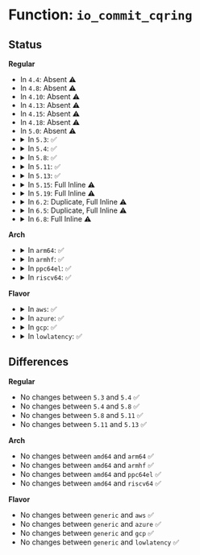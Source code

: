 # Function: <code>io_commit_cqring</code>

## Status
<b>Regular</b>
<ul>
<li>
In <code>4.4</code>: Absent ⚠️
</li>
<li>
In <code>4.8</code>: Absent ⚠️
</li>
<li>
In <code>4.10</code>: Absent ⚠️
</li>
<li>
In <code>4.13</code>: Absent ⚠️
</li>
<li>
In <code>4.15</code>: Absent ⚠️
</li>
<li>
In <code>4.18</code>: Absent ⚠️
</li>
<li>
In <code>5.0</code>: Absent ⚠️
</li>
<li>
<details>
<summary>In <code>5.3</code>: ✅</summary>

```c
void io_commit_cqring(struct io_ring_ctx *ctx);
```

**Collision:** Unique Static

**Inline:** No

**Transformation:** False

**Instances:**

```
In fs/io_uring.c (ffffffff8132e070)
Location: fs/io_uring.c:467
Inline: False
Direct callers:
  - fs/io_uring.c:io_iopoll_getevents
  - fs/io_uring.c:io_cqring_add_event
```
**Symbols:**

```
ffffffff8132e070-ffffffff8132e159: io_commit_cqring (STB_LOCAL)
```
</details>
</li>
<li>
<details>
<summary>In <code>5.4</code>: ✅</summary>

```c
void io_commit_cqring(struct io_ring_ctx *ctx);
```

**Collision:** Unique Static

**Inline:** No

**Transformation:** False

**Instances:**

```
In fs/io_uring.c (ffffffff813414e0)
Location: fs/io_uring.c:530
Inline: False
Direct callers:
  - fs/io_uring.c:__io_submit_sqe
  - fs/io_uring.c:io_timeout_fn
  - fs/io_uring.c:io_poll_wake
  - fs/io_uring.c:io_poll_complete_work
  - fs/io_uring.c:io_iopoll_getevents
  - fs/io_uring.c:io_cqring_add_event
```
**Symbols:**

```
ffffffff813414e0-ffffffff8134168c: io_commit_cqring (STB_LOCAL)
```
</details>
</li>
<li>
<details>
<summary>In <code>5.8</code>: ✅</summary>

```c
void io_commit_cqring(struct io_ring_ctx *ctx);
```

**Collision:** Unique Static

**Inline:** No

**Transformation:** False

**Instances:**

```
In fs/io_uring.c (ffffffff81381df0)
Location: fs/io_uring.c:1184
Inline: False
Direct callers:
  - fs/io_uring.c:io_uring_cancel_files
  - fs/io_uring.c:io_cancel_defer_files
  - fs/io_uring.c:io_submit_sqes
  - fs/io_uring.c:io_submit_sqes
  - fs/io_uring.c:io_submit_sqe
  - fs/io_uring.c:io_queue_sqe
  - fs/io_uring.c:__io_queue_sqe
  - fs/io_uring.c:io_link_timeout_fn
  - fs/io_uring.c:io_wq_submit_work
  - fs/io_uring.c:io_issue_sqe
  - fs/io_uring.c:io_issue_sqe
  - fs/io_uring.c:io_issue_sqe
  - fs/io_uring.c:io_issue_sqe
  - fs/io_uring.c:io_issue_sqe
  - fs/io_uring.c:io_issue_sqe
  - fs/io_uring.c:io_issue_sqe
  - fs/io_uring.c:io_issue_sqe
  - fs/io_uring.c:io_async_find_and_cancel
  - fs/io_uring.c:io_async_find_and_cancel
  - fs/io_uring.c:io_timeout_remove
  - fs/io_uring.c:io_timeout_fn
  - fs/io_uring.c:io_poll_add
  - fs/io_uring.c:io_poll_remove_one
  - fs/io_uring.c:io_async_task_func
  - fs/io_uring.c:io_async_task_func
  - fs/io_uring.c:io_connect
  - fs/io_uring.c:io_recv
  - fs/io_uring.c:io_recvmsg
  - fs/io_uring.c:io_send
  - fs/io_uring.c:io_sendmsg
  - fs/io_uring.c:io_provide_buffers
  - fs/io_uring.c:io_openat2
  - fs/io_uring.c:io_complete_rw_common
  - fs/io_uring.c:io_iopoll_complete
  - fs/io_uring.c:__io_fail_links
  - fs/io_uring.c:__io_fail_links
  - fs/io_uring.c:io_req_link_next
  - fs/io_uring.c:io_cqring_overflow_flush
  - fs/io_uring.c:io_cqring_overflow_flush
```
**Symbols:**

```
ffffffff81381df0-ffffffff81381f26: io_commit_cqring (STB_LOCAL)
```
</details>
</li>
<li>
<details>
<summary>In <code>5.11</code>: ✅</summary>

```c
void io_commit_cqring(struct io_ring_ctx *ctx);
```

**Collision:** Unique Static

**Inline:** No

**Transformation:** False

**Instances:**

```
In fs/io_uring.c (ffffffff81390af0)
Location: fs/io_uring.c:1682
Inline: False
Direct callers:
  - fs/io_uring.c:io_cancel_defer_files
  - fs/io_uring.c:io_submit_sqes
  - fs/io_uring.c:io_submit_sqes
  - fs/io_uring.c:io_submit_sqe
  - fs/io_uring.c:io_queue_sqe
  - fs/io_uring.c:__io_queue_sqe
  - fs/io_uring.c:io_link_timeout_fn
  - fs/io_uring.c:io_wq_submit_work
  - fs/io_uring.c:io_wq_submit_work
  - fs/io_uring.c:io_issue_sqe
  - fs/io_uring.c:io_issue_sqe
  - fs/io_uring.c:io_issue_sqe
  - fs/io_uring.c:io_async_find_and_cancel
  - fs/io_uring.c:io_async_find_and_cancel
  - fs/io_uring.c:io_timeout_remove
  - fs/io_uring.c:io_timeout_fn
  - fs/io_uring.c:io_poll_remove_one
  - fs/io_uring.c:io_poll_task_func
  - fs/io_uring.c:io_openat2
  - fs/io_uring.c:io_iopoll_complete
  - fs/io_uring.c:__io_req_task_cancel
  - fs/io_uring.c:io_fail_links
  - fs/io_uring.c:io_kill_linked_timeout
  - fs/io_uring.c:io_submit_flush_completions
  - fs/io_uring.c:__io_cqring_overflow_flush
```
**Symbols:**

```
ffffffff81390af0-ffffffff81390bf8: io_commit_cqring (STB_LOCAL)
```
</details>
</li>
<li>
<details>
<summary>In <code>5.13</code>: ✅</summary>

```c
void io_commit_cqring(struct io_ring_ctx *ctx);
```

**Collision:** Unique Static

**Inline:** No

**Transformation:** False

**Instances:**

```
In fs/io_uring.c (ffffffff81393a50)
Location: fs/io_uring.c:1368
Inline: False
Direct callers:
  - fs/io_uring.c:io_kill_timeouts
  - fs/io_uring.c:io_rsrc_put_work
  - fs/io_uring.c:io_rsrc_put_work
  - fs/io_uring.c:io_link_timeout_fn
  - fs/io_uring.c:io_link_timeout_fn
  - fs/io_uring.c:io_async_cancel
  - fs/io_uring.c:io_timeout_fn
  - fs/io_uring.c:io_poll_complete
  - fs/io_uring.c:io_iopoll_complete
  - fs/io_uring.c:io_submit_flush_completions
  - fs/io_uring.c:__io_req_find_next
  - fs/io_uring.c:io_req_complete_post
  - fs/io_uring.c:io_req_complete_post
  - fs/io_uring.c:__io_cqring_overflow_flush
```
**Symbols:**

```
ffffffff81393a50-ffffffff81393c48: io_commit_cqring (STB_LOCAL)
```
</details>
</li>
<li>
<details>
<summary>In <code>5.15</code>: Full Inline ⚠️</summary>

**Collision:** Unique Static

**Inline:** Full

**Transformation:** False

**Instances:**

```
In fs/io_uring.c (ffffffff813e5e1f)
Location: fs/io_uring.c:1586
Inline: True
Inline callers:
  - fs/io_uring.c:io_kill_timeouts
  - fs/io_uring.c:io_rsrc_put_work
  - fs/io_uring.c:io_poll_task_func
  - fs/io_uring.c:io_iopoll_complete
  - fs/io_uring.c:io_submit_flush_completions
  - fs/io_uring.c:__io_req_find_next
  - fs/io_uring.c:io_req_complete_post
  - fs/io_uring.c:__io_cqring_overflow_flush
```
</details>
</li>
<li>
<details>
<summary>In <code>5.19</code>: Full Inline ⚠️</summary>

**Collision:** Unique Static

**Inline:** Full

**Transformation:** False

**Instances:**

```
In io_uring/io_uring.c (ffffffff81e909a6)
Location: io_uring/io_uring.c:1949
Inline: True
Inline callers:
  - io_uring/io_uring.c:io_kill_timeouts
  - io_uring/io_uring.c:io_rsrc_put_work
  - io_uring/io_uring.c:io_wq_free_work
  - io_uring/io_uring.c:io_poll_task_func
  - io_uring/io_uring.c:io_poll_check_events
  - io_uring/io_uring.c:io_accept
  - io_uring/io_uring.c:io_msg_ring
  - io_uring/io_uring.c:io_do_iopoll
  - io_uring/io_uring.c:__io_submit_flush_completions
  - io_uring/io_uring.c:io_free_batch_list
  - io_uring/io_uring.c:handle_prev_tw_list
  - io_uring/io_uring.c:handle_prev_tw_list
  - io_uring/io_uring.c:io_req_complete_post
  - io_uring/io_uring.c:__io_cqring_overflow_flush
  - io_uring/io_uring.c:__io_commit_cqring_flush
```
</details>
</li>
<li>
<details>
<summary>In <code>6.2</code>: Duplicate, Full Inline ⚠️</summary>

**Collision:** Static Duplication

**Inline:** Full

**Transformation:** False

**Instances:**

```
In io_uring/io_uring.c (ffffffff8178ee89)
Location: io_uring/io_uring.h:220
Inline: True
Inline callers:
  - io_uring/io_uring.c:__io_submit_flush_completions
  - io_uring/io_uring.c:io_aux_cqe
  - io_uring/io_uring.c:io_cq_unlock_post
```
```
In io_uring/rw.c (ffffffff817a4d6b)
Location: io_uring/io_uring.h:220
Inline: True
Inline callers:
  - io_uring/rw.c:io_do_iopoll
```
</details>
</li>
<li>
<details>
<summary>In <code>6.5</code>: Duplicate, Full Inline ⚠️</summary>

**Collision:** Static Duplication

**Inline:** Full

**Transformation:** False

**Instances:**

```
In io_uring/io_uring.c (ffffffff817d01a9)
Location: io_uring/io_uring.h:227
Inline: True
Inline callers:
  - io_uring/io_uring.c:__io_submit_flush_completions
  - io_uring/io_uring.c:io_aux_cqe
  - io_uring/io_uring.c:io_cq_unlock_post
```
```
In io_uring/rw.c (ffffffff817e5d39)
Location: io_uring/io_uring.h:227
Inline: True
Inline callers:
  - io_uring/rw.c:io_do_iopoll
```
</details>
</li>
<li>
<details>
<summary>In <code>6.8</code>: Full Inline ⚠️</summary>

**Collision:** Unique Static

**Inline:** Full

**Transformation:** False

**Instances:**

```
In io_uring/io_uring.c (ffffffff8181336c)
Location: io_uring/io_uring.h:228
Inline: True
Inline callers:
  - io_uring/io_uring.c:__io_submit_flush_completions
  - io_uring/io_uring.c:io_fill_cqe_req_aux
  - io_uring/io_uring.c:io_cq_unlock_post
```
</details>
</li>
</ul>
<b>Arch</b>
<ul>
<li>
<details>
<summary>In <code>arm64</code>: ✅</summary>

```c
void io_commit_cqring(struct io_ring_ctx *ctx);
```

**Collision:** Unique Static

**Inline:** No

**Transformation:** False

**Instances:**

```
In fs/io_uring.c (ffff8000104015a0)
Location: fs/io_uring.c:530
Inline: False
Direct callers:
  - fs/io_uring.c:__io_submit_sqe
  - fs/io_uring.c:io_timeout_fn
  - fs/io_uring.c:io_poll_wake
  - fs/io_uring.c:io_poll_complete_work
  - fs/io_uring.c:io_iopoll_getevents
  - fs/io_uring.c:io_cqring_add_event
```
**Symbols:**

```
ffff8000104015a0-ffff800010401760: io_commit_cqring (STB_LOCAL)
```
</details>
</li>
<li>
<details>
<summary>In <code>armhf</code>: ✅</summary>

```c
void io_commit_cqring(struct io_ring_ctx *ctx);
```

**Collision:** Unique Static

**Inline:** No

**Transformation:** False

**Instances:**

```
In fs/io_uring.c (c05d3534)
Location: fs/io_uring.c:530
Inline: False
Direct callers:
  - fs/io_uring.c:io_timeout_fn
  - fs/io_uring.c:io_poll_complete
  - fs/io_uring.c:io_iopoll_getevents
  - fs/io_uring.c:io_cqring_add_event
```
**Symbols:**

```
c05d3534-c05d36f0: io_commit_cqring (STB_LOCAL)
```
</details>
</li>
<li>
<details>
<summary>In <code>ppc64el</code>: ✅</summary>

```c
void io_commit_cqring(struct io_ring_ctx *ctx);
```

**Collision:** Unique Static

**Inline:** No

**Transformation:** False

**Instances:**

```
In fs/io_uring.c (c00000000050b1b0)
Location: fs/io_uring.c:530
Inline: False
Direct callers:
  - fs/io_uring.c:__io_submit_sqe
  - fs/io_uring.c:io_timeout_fn
  - fs/io_uring.c:io_poll_wake
  - fs/io_uring.c:io_poll_complete_work
  - fs/io_uring.c:io_iopoll_getevents
  - fs/io_uring.c:io_cqring_add_event
```
**Symbols:**

```
c00000000050b1b0-c00000000050b3d4: io_commit_cqring (STB_LOCAL)
```
</details>
</li>
<li>
<details>
<summary>In <code>riscv64</code>: ✅</summary>

```c
void io_commit_cqring(struct io_ring_ctx *ctx);
```

**Collision:** Unique Static

**Inline:** No

**Transformation:** False

**Instances:**

```
In fs/io_uring.c (ffffffe0002ad860)
Location: fs/io_uring.c:530
Inline: False
Direct callers:
  - fs/io_uring.c:__io_submit_sqe
  - fs/io_uring.c:io_timeout_fn
  - fs/io_uring.c:io_poll_wake
  - fs/io_uring.c:io_poll_complete_work
  - fs/io_uring.c:io_iopoll_getevents
  - fs/io_uring.c:io_cqring_add_event
```
**Symbols:**

```
ffffffe0002ad860-ffffffe0002ad9d6: io_commit_cqring (STB_LOCAL)
```
</details>
</li>
</ul>
<b>Flavor</b>
<ul>
<li>
<details>
<summary>In <code>aws</code>: ✅</summary>

```c
void io_commit_cqring(struct io_ring_ctx *ctx);
```

**Collision:** Unique Static

**Inline:** No

**Transformation:** False

**Instances:**

```
In fs/io_uring.c (ffffffff81339ac0)
Location: fs/io_uring.c:530
Inline: False
Direct callers:
  - fs/io_uring.c:__io_submit_sqe
  - fs/io_uring.c:io_timeout_fn
  - fs/io_uring.c:io_poll_wake
  - fs/io_uring.c:io_poll_complete_work
  - fs/io_uring.c:io_iopoll_getevents
  - fs/io_uring.c:io_cqring_add_event
```
**Symbols:**

```
ffffffff81339ac0-ffffffff81339c6c: io_commit_cqring (STB_LOCAL)
```
</details>
</li>
<li>
<details>
<summary>In <code>azure</code>: ✅</summary>

```c
void io_commit_cqring(struct io_ring_ctx *ctx);
```

**Collision:** Unique Static

**Inline:** No

**Transformation:** False

**Instances:**

```
In fs/io_uring.c (ffffffff8132a7f0)
Location: fs/io_uring.c:530
Inline: False
Direct callers:
  - fs/io_uring.c:__io_submit_sqe
  - fs/io_uring.c:io_timeout_fn
  - fs/io_uring.c:io_poll_wake
  - fs/io_uring.c:io_poll_complete_work
  - fs/io_uring.c:io_iopoll_getevents
  - fs/io_uring.c:io_cqring_add_event
```
**Symbols:**

```
ffffffff8132a7f0-ffffffff8132a99c: io_commit_cqring (STB_LOCAL)
```
</details>
</li>
<li>
<details>
<summary>In <code>gcp</code>: ✅</summary>

```c
void io_commit_cqring(struct io_ring_ctx *ctx);
```

**Collision:** Unique Static

**Inline:** No

**Transformation:** False

**Instances:**

```
In fs/io_uring.c (ffffffff81337590)
Location: fs/io_uring.c:530
Inline: False
Direct callers:
  - fs/io_uring.c:__io_submit_sqe
  - fs/io_uring.c:io_timeout_fn
  - fs/io_uring.c:io_poll_wake
  - fs/io_uring.c:io_poll_complete_work
  - fs/io_uring.c:io_iopoll_getevents
  - fs/io_uring.c:io_cqring_add_event
```
**Symbols:**

```
ffffffff81337590-ffffffff8133773c: io_commit_cqring (STB_LOCAL)
```
</details>
</li>
<li>
<details>
<summary>In <code>lowlatency</code>: ✅</summary>

```c
void io_commit_cqring(struct io_ring_ctx *ctx);
```

**Collision:** Unique Static

**Inline:** No

**Transformation:** False

**Instances:**

```
In fs/io_uring.c (ffffffff8134a910)
Location: fs/io_uring.c:530
Inline: False
Direct callers:
  - fs/io_uring.c:__io_submit_sqe
  - fs/io_uring.c:io_timeout_fn
  - fs/io_uring.c:io_poll_wake
  - fs/io_uring.c:io_poll_complete_work
  - fs/io_uring.c:io_iopoll_getevents
  - fs/io_uring.c:io_cqring_add_event
```
**Symbols:**

```
ffffffff8134a910-ffffffff8134aabc: io_commit_cqring (STB_LOCAL)
```
</details>
</li>
</ul>

## Differences
<b>Regular</b>
<ul>
<li>
No changes between <code>5.3</code> and <code>5.4</code> ✅
</li>
<li>
No changes between <code>5.4</code> and <code>5.8</code> ✅
</li>
<li>
No changes between <code>5.8</code> and <code>5.11</code> ✅
</li>
<li>
No changes between <code>5.11</code> and <code>5.13</code> ✅
</li>
</ul>
<b>Arch</b>
<ul>
<li>
No changes between <code>amd64</code> and <code>arm64</code> ✅
</li>
<li>
No changes between <code>amd64</code> and <code>armhf</code> ✅
</li>
<li>
No changes between <code>amd64</code> and <code>ppc64el</code> ✅
</li>
<li>
No changes between <code>amd64</code> and <code>riscv64</code> ✅
</li>
</ul>
<b>Flavor</b>
<ul>
<li>
No changes between <code>generic</code> and <code>aws</code> ✅
</li>
<li>
No changes between <code>generic</code> and <code>azure</code> ✅
</li>
<li>
No changes between <code>generic</code> and <code>gcp</code> ✅
</li>
<li>
No changes between <code>generic</code> and <code>lowlatency</code> ✅
</li>
</ul>

